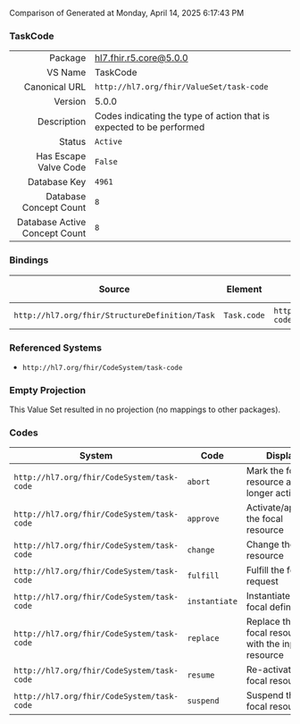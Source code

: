 Comparison of 
Generated at Monday, April 14, 2025 6:17:43 PM

### TaskCode

|      |     |
| ---: | --- |
| Package | hl7.fhir.r5.core@5.0.0 |
| VS Name | TaskCode |
| Canonical URL | `http://hl7.org/fhir/ValueSet/task-code` |
| Version | 5.0.0 |
| Description | Codes indicating the type of action that is expected to be performed |
| Status | `Active` |
| Has Escape Valve Code | `False` |
| Database Key | `4961` |
| Database Concept Count | `8` |
| Database Active Concept Count | `8` |
### Bindings

| Source | Element | Binding | Strength | Element Short |
| ------ | ------- | ------- | -------- | ------------- |
| `http://hl7.org/fhir/StructureDefinition/Task` | `Task.code` | `http://hl7.org/fhir/ValueSet/task-code` | `Example` | Task Type |

### Referenced Systems

* `http://hl7.org/fhir/CodeSystem/task-code`
### Empty Projection

This Value Set resulted in no projection (no mappings to other packages).

### Codes

| System | Code | Display |
| ------ | ---- | ------- |
| `http://hl7.org/fhir/CodeSystem/task-code` | `abort` | Mark the focal resource as no longer active |
| `http://hl7.org/fhir/CodeSystem/task-code` | `approve` | Activate/approve the focal resource |
| `http://hl7.org/fhir/CodeSystem/task-code` | `change` | Change the focal resource |
| `http://hl7.org/fhir/CodeSystem/task-code` | `fulfill` | Fulfill the focal request |
| `http://hl7.org/fhir/CodeSystem/task-code` | `instantiate` | Instantiate the focal definition |
| `http://hl7.org/fhir/CodeSystem/task-code` | `replace` | Replace the focal resource with the input resource |
| `http://hl7.org/fhir/CodeSystem/task-code` | `resume` | Re-activate the focal resource |
| `http://hl7.org/fhir/CodeSystem/task-code` | `suspend` | Suspend the focal resource |
